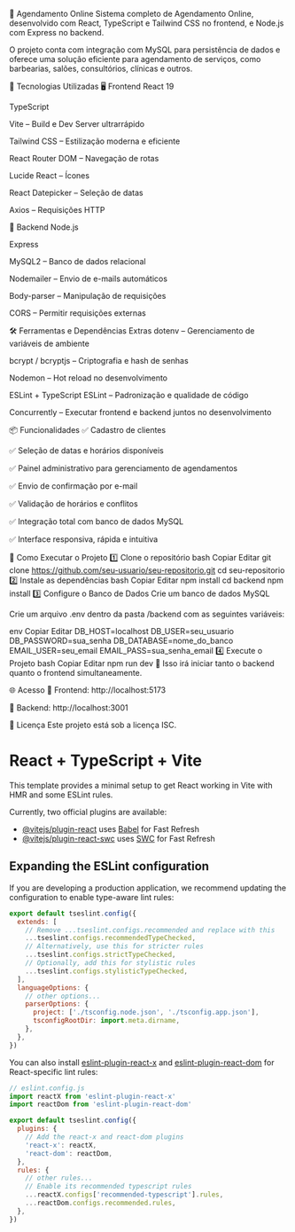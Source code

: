 📅 Agendamento Online
Sistema completo de Agendamento Online, desenvolvido com React, TypeScript e Tailwind CSS no frontend, e Node.js com Express no backend.

O projeto conta com integração com MySQL para persistência de dados e oferece uma solução eficiente para agendamento de serviços, como barbearias, salões, consultórios, clínicas e outros.

🚀 Tecnologias Utilizadas
🖥️ Frontend
React 19

TypeScript

Vite – Build e Dev Server ultrarrápido

Tailwind CSS – Estilização moderna e eficiente

React Router DOM – Navegação de rotas

Lucide React – Ícones

React Datepicker – Seleção de datas

Axios – Requisições HTTP

🔗 Backend
Node.js

Express

MySQL2 – Banco de dados relacional

Nodemailer – Envio de e-mails automáticos

Body-parser – Manipulação de requisições

CORS – Permitir requisições externas

🛠️ Ferramentas e Dependências Extras
dotenv – Gerenciamento de variáveis de ambiente

bcrypt / bcryptjs – Criptografia e hash de senhas

Nodemon – Hot reload no desenvolvimento

ESLint + TypeScript ESLint – Padronização e qualidade de código

Concurrently – Executar frontend e backend juntos no desenvolvimento

📦 Funcionalidades
✅ Cadastro de clientes

✅ Seleção de datas e horários disponíveis

✅ Painel administrativo para gerenciamento de agendamentos

✅ Envio de confirmação por e-mail

✅ Validação de horários e conflitos

✅ Integração total com banco de dados MySQL

✅ Interface responsiva, rápida e intuitiva

🔧 Como Executar o Projeto
1️⃣ Clone o repositório
bash
Copiar
Editar
git clone https://github.com/seu-usuario/seu-repositorio.git
cd seu-repositorio
2️⃣ Instale as dependências
bash
Copiar
Editar
npm install
cd backend
npm install
3️⃣ Configure o Banco de Dados
Crie um banco de dados MySQL

Crie um arquivo .env dentro da pasta /backend com as seguintes variáveis:

env
Copiar
Editar
DB_HOST=localhost
DB_USER=seu_usuario
DB_PASSWORD=sua_senha
DB_DATABASE=nome_do_banco
EMAIL_USER=seu_email
EMAIL_PASS=sua_senha_email
4️⃣ Execute o Projeto
bash
Copiar
Editar
npm run dev
🔄 Isso irá iniciar tanto o backend quanto o frontend simultaneamente.

🌐 Acesso
🔗 Frontend: http://localhost:5173

🔗 Backend: http://localhost:3001

📜 Licença
Este projeto está sob a licença ISC.



# React + TypeScript + Vite

This template provides a minimal setup to get React working in Vite with HMR and some ESLint rules.

Currently, two official plugins are available:

- [@vitejs/plugin-react](https://github.com/vitejs/vite-plugin-react/blob/main/packages/plugin-react) uses [Babel](https://babeljs.io/) for Fast Refresh
- [@vitejs/plugin-react-swc](https://github.com/vitejs/vite-plugin-react/blob/main/packages/plugin-react-swc) uses [SWC](https://swc.rs/) for Fast Refresh

## Expanding the ESLint configuration

If you are developing a production application, we recommend updating the configuration to enable type-aware lint rules:

```js
export default tseslint.config({
  extends: [
    // Remove ...tseslint.configs.recommended and replace with this
    ...tseslint.configs.recommendedTypeChecked,
    // Alternatively, use this for stricter rules
    ...tseslint.configs.strictTypeChecked,
    // Optionally, add this for stylistic rules
    ...tseslint.configs.stylisticTypeChecked,
  ],
  languageOptions: {
    // other options...
    parserOptions: {
      project: ['./tsconfig.node.json', './tsconfig.app.json'],
      tsconfigRootDir: import.meta.dirname,
    },
  },
})
```

You can also install [eslint-plugin-react-x](https://github.com/Rel1cx/eslint-react/tree/main/packages/plugins/eslint-plugin-react-x) and [eslint-plugin-react-dom](https://github.com/Rel1cx/eslint-react/tree/main/packages/plugins/eslint-plugin-react-dom) for React-specific lint rules:

```js
// eslint.config.js
import reactX from 'eslint-plugin-react-x'
import reactDom from 'eslint-plugin-react-dom'

export default tseslint.config({
  plugins: {
    // Add the react-x and react-dom plugins
    'react-x': reactX,
    'react-dom': reactDom,
  },
  rules: {
    // other rules...
    // Enable its recommended typescript rules
    ...reactX.configs['recommended-typescript'].rules,
    ...reactDom.configs.recommended.rules,
  },
})
```

